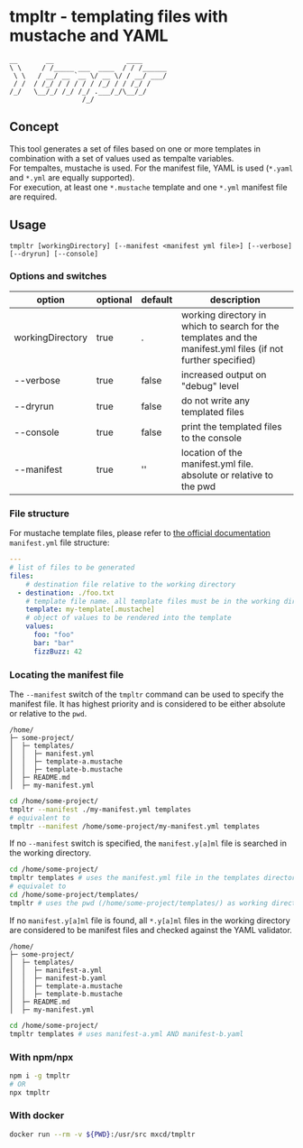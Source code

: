# tmpltr - templating files with mustache and YAML
```
__       __                  ____      
\ \     / /_____ ___  ____  / / /______
 \ \   / __/ __ `__ \/ __ \/ / __/ ___/
 / /  / /_/ / / / / / /_/ / / /_/ /    
/_/   \__/_/ /_/ /_/ .___/_/\__/_/     
                  /_/                  
```

## Concept
This tool generates a set of files based on one or more templates in combination with a set of values used as tempalte variables.  
For tempaltes, mustache is used. For the manifest file, YAML is used (`*.yaml` and `*.yml` are equally supported).  
For execution, at least one `*.mustache` template and one `*.yml` manifest file are required.

## Usage
```
tmpltr [workingDirectory] [--manifest <manifest yml file>] [--verbose] [--dryrun] [--console]
```

### Options and switches
| option           | optional | default | description                                                                                                  |
|------------------|----------|---------|--------------------------------------------------------------------------------------------------------------|
| workingDirectory | true     | .       | working directory in which to search for the templates and the manifest.yml files (if not further specified) |
| --verbose        | true     | false   | increased output on "debug" level                                                                            |
| --dryrun         | true     | false   | do not write any templated files                                                                             |
| --console        | true     | false   | print the templated files to the console                                                                     |
| --manifest       | true     | ''      | location of the manifest.yml file. absolute or relative to the pwd                                           |


### File structure
For mustache template files, please refer to [the official documentation](https://mustache.github.io/mustache.5.html)  
`manifest.yml` file structure:
``` yaml
---
# list of files to be generated
files: 
    # destination file relative to the working directory
  - destination: ./foo.txt 
    # template file name. all template files must be in the working directory. *.mustache file extension is optional.
    template: my-template[.mustache] 
    # object of values to be rendered into the template
    values:
      foo: "foo"
      bar: "bar"
      fizzBuzz: 42
```

### Locating the manifest file
The `--manifest` switch of the `tmpltr` command can be used to specify the manifest file. It has highest priority and is considered to be either absolute or relative to the `pwd`.  
```
/home/
├─ some-project/
│  ├─ templates/
│  │  ├─ manifest.yml
│  │  ├─ template-a.mustache
│  │  ├─ template-b.mustache
│  ├─ README.md
│  ├─ my-manifest.yml
```
``` bash
cd /home/some-project/
tmpltr --manifest ./my-manifest.yml templates
# equivalent to
tmpltr --manifest /home/some-project/my-manifest.yml templates
```  

If no `--manifest` switch is specified, the `manifest.y[a]ml` file is searched in the working directory.
``` bash
cd /home/some-project/
tmpltr templates # uses the manifest.yml file in the templates directory
# equivalet to
cd /home/some-project/templates/
tmpltr # uses the pwd (/home/some-project/templates/) as working directory and uses the manifest.yml file
```

If no `manifest.y[a]ml` file is found, all `*.y[a]ml` files in the working directory are considered to be manifest files and checked against the YAML validator.
```
/home/
├─ some-project/
│  ├─ templates/
│  │  ├─ manifest-a.yml
│  │  ├─ manifest-b.yaml
│  │  ├─ template-a.mustache
│  │  ├─ template-b.mustache
│  ├─ README.md
│  ├─ my-manifest.yml
```
``` bash
cd /home/some-project/
tmpltr templates # uses manifest-a.yml AND manifest-b.yaml
```

### With npm/npx
``` bash
npm i -g tmpltr
# OR
npx tmpltr
```
### With docker
``` bash
docker run --rm -v ${PWD}:/usr/src mxcd/tmpltr
```